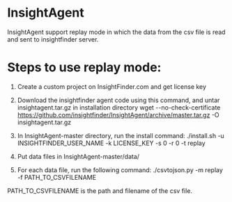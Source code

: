 # InsightAgent

InsightAgent support replay mode in which the data from the csv file is read and sent to insightfinder server.

# Steps to use replay mode:
1) Create a custom project on InsightFinder.com and get license key

2) Download the insightfinder agent code using this command, and untar insightagent.tar.gz in installation directory
wget --no-check-certificate https://github.com/insightfinder/InsightAgent/archive/master.tar.gz -O insightagent.tar.gz

3) In InsightAgent-master directory, run the install command:
./install.sh -u INSIGHTFINDER_USER_NAME -k LICENSE_KEY -s 0 -r 0 -t replay

4) Put data files in InsightAgent-master/data/

5) For each data file, run the following command:
./csvtojson.py -m replay -f PATH_TO_CSVFILENAME

PATH_TO_CSVFILENAME is the path and filename of the csv file. 

